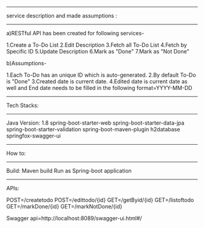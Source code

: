 **********************************************************************************
service description and made assumptions :
**********************************************************************************
a)RESTful API has been created for following services-

1.Create a To-Do List
2.Edit Description
3.Fetch all To-Do List
4.Fetch by Specific ID
5.Update Description
6.Mark as "Done"
7.Mark as "Not Done"

b)Assumptions-

1.Each To-Do has an unique ID which is auto-generated.
2.By default To-Do is "Done"
3.Created date is current date.
4.Edited date is current date as well and End date needs to be filled in the following format=YYYY-MM-DD

**********************************************************************************
Tech Stacks:
**********************************************************************************
Java Version: 1.8
spring-boot-starter-web
spring-boot-starter-data-jpa
spring-boot-starter-validation
spring-boot-maven-plugin
h2database
springfox-swagger-ui

**********************************************************************************
How to:
**********************************************************************************
Build: Maven build
Run as Spring-boot application

**********************************************************************************
APIs:

POST=/createtodo
POST=/edittodo/{id}
GET=/getByid/{id}
GET=/listoftodo
GET=/markDone/{id}
GET=/markNotDone/{id}


Swagger api=http://localhost:8089/swagger-ui.html#/